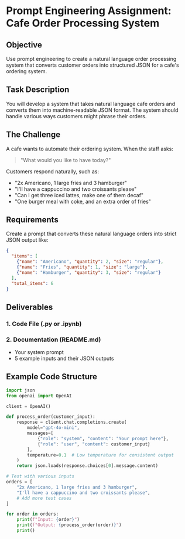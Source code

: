 # Prompt Engineering Assignment: Cafe Order Processing System

## Objective
Use prompt engineering to create a natural language order processing system that converts customer orders into structured JSON for a cafe's ordering system.

## Task Description
You will develop a system that takes natural language cafe orders and converts them into machine-readable JSON format. The system should handle various ways customers might phrase their orders.

## The Challenge

A cafe wants to automate their ordering system. When the staff asks:
> "What would you like to have today?"

Customers respond naturally, such as:
- "2x Americano, 1 large fries and 3 hamburger"
- "I'll have a cappuccino and two croissants please"
- "Can I get three iced lattes, make one of them decaf"
- "One burger meal with coke, and an extra order of fries"

## Requirements

Create a prompt that converts these natural language orders into strict JSON output like:

```json
{
  "items": [
    {"name": "Americano", "quantity": 2, "size": "regular"},
    {"name": "Fries", "quantity": 1, "size": "large"},
    {"name": "Hamburger", "quantity": 3, "size": "regular"}
  ],
  "total_items": 6
}
```

## Deliverables

### 1. Code File (.py or .ipynb)
### 2. Documentation (README.md)
- Your system prompt
- 5 example inputs and their JSON outputs

## Example Code Structure

```python
import json
from openai import OpenAI

client = OpenAI()

def process_order(customer_input):
    response = client.chat.completions.create(
        model="gpt-4o-mini",
        messages=[
            {"role": "system", "content": "Your prompt here"},
            {"role": "user", "content": customer_input}
        ],
        temperature=0.1  # Low temperature for consistent output
    )
    return json.loads(response.choices[0].message.content)

# Test with various inputs
orders = [
    "2x Americano, 1 large fries and 3 hamburger",
    "I'll have a cappuccino and two croissants please",
    # Add more test cases
]

for order in orders:
    print(f"Input: {order}")
    print(f"Output: {process_order(order)}")
    print()
```

